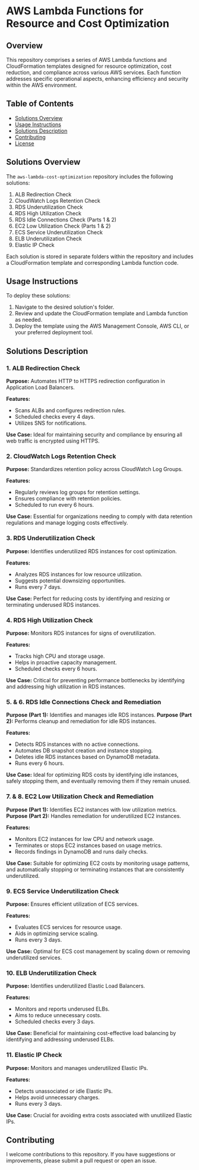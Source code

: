 # AWS Lambda Functions for Resource and Cost Optimization

## Overview
This repository comprises a series of AWS Lambda functions and CloudFormation templates designed for resource optimization, cost reduction, and compliance across various AWS services. Each function addresses specific operational aspects, enhancing efficiency and security within the AWS environment.

## Table of Contents
- [Solutions Overview](#solutions-overview)
- [Usage Instructions](#usage-instructions)
- [Solutions Description](#solutions-description)
- [Contributing](#contributing)
- [License](#license)

## Solutions Overview
The `aws-lambda-cost-optimization` repository includes the following solutions:
1. ALB Redirection Check
2. CloudWatch Logs Retention Check
3. RDS Underutilization Check
4. RDS High Utilization Check
5. RDS Idle Connections Check (Parts 1 & 2)
6. EC2 Low Utilization Check (Parts 1 & 2)
7. ECS Service Underutilization Check
8. ELB Underutilization Check
9. Elastic IP Check

Each solution is stored in separate folders within the repository and includes a CloudFormation template and corresponding Lambda function code.

## Usage Instructions
To deploy these solutions:
1. Navigate to the desired solution's folder.
2. Review and update the CloudFormation template and Lambda function as needed.
3. Deploy the template using the AWS Management Console, AWS CLI, or your preferred deployment tool.

## Solutions Description

### 1. ALB Redirection Check
**Purpose:** Automates HTTP to HTTPS redirection configuration in Application Load Balancers.

**Features:**
- Scans ALBs and configures redirection rules.
- Scheduled checks every 4 days.
- Utilizes SNS for notifications.

**Use Case:** Ideal for maintaining security and compliance by ensuring all web traffic is encrypted using HTTPS.

### 2. CloudWatch Logs Retention Check
**Purpose:** Standardizes retention policy across CloudWatch Log Groups.

**Features:**
- Regularly reviews log groups for retention settings.
- Ensures compliance with retention policies.
- Scheduled to run every 6 hours.

**Use Case:** Essential for organizations needing to comply with data retention regulations and manage logging costs effectively.

### 3. RDS Underutilization Check
**Purpose:** Identifies underutilized RDS instances for cost optimization.

**Features:**
- Analyzes RDS instances for low resource utilization.
- Suggests potential downsizing opportunities.
- Runs every 7 days.

**Use Case:** Perfect for reducing costs by identifying and resizing or terminating underused RDS instances.

### 4. RDS High Utilization Check
**Purpose:** Monitors RDS instances for signs of overutilization.

**Features:**
- Tracks high CPU and storage usage.
- Helps in proactive capacity management.
- Scheduled checks every 6 hours.

**Use Case:** Critical for preventing performance bottlenecks by identifying and addressing high utilization in RDS instances.

### 5. & 6. RDS Idle Connections Check and Remediation
**Purpose (Part 1):** Identifies and manages idle RDS instances.
**Purpose (Part 2):** Performs cleanup and remediation for idle RDS instances.

**Features:**
- Detects RDS instances with no active connections.
- Automates DB snapshot creation and instance stopping.
- Deletes idle RDS instances based on DynamoDB metadata.
- Runs every 6 hours.

**Use Case:** Ideal for optimizing RDS costs by identifying idle instances, safely stopping them, and eventually removing them if they remain unused.

### 7. & 8. EC2 Low Utilization Check and Remediation
**Purpose (Part 1):** Identifies EC2 instances with low utilization metrics.
**Purpose (Part 2):** Handles remediation for underutilized EC2 instances.

**Features:**
- Monitors EC2 instances for low CPU and network usage.
- Terminates or stops EC2 instances based on usage metrics.
- Records findings in DynamoDB and runs daily checks.

**Use Case:** Suitable for optimizing EC2 costs by monitoring usage patterns, and automatically stopping or terminating instances that are consistently underutilized.

### 9. ECS Service Underutilization Check
**Purpose:** Ensures efficient utilization of ECS services.

**Features:**
- Evaluates ECS services for resource usage.
- Aids in optimizing service scaling.
- Runs every 3 days.

**Use Case:** Optimal for ECS cost management by scaling down or removing underutilized services.

### 10. ELB Underutilization Check
**Purpose:** Identifies underutilized Elastic Load Balancers.

**Features:**
- Monitors and reports underused ELBs.
- Aims to reduce unnecessary costs.
- Scheduled checks every 3 days.

**Use Case:** Beneficial for maintaining cost-effective load balancing by identifying and addressing underused ELBs.

### 11. Elastic IP Check
**Purpose:** Monitors and manages underutilized Elastic IPs.

**Features:**
- Detects unassociated or idle Elastic IPs.
- Helps avoid unnecessary charges.
- Runs every 3 days.

**Use Case:** Crucial for avoiding extra costs associated with unutilized Elastic IPs.

## Contributing
I welcome contributions to this repository. If you have suggestions or improvements, please submit a pull request or open an issue.
   